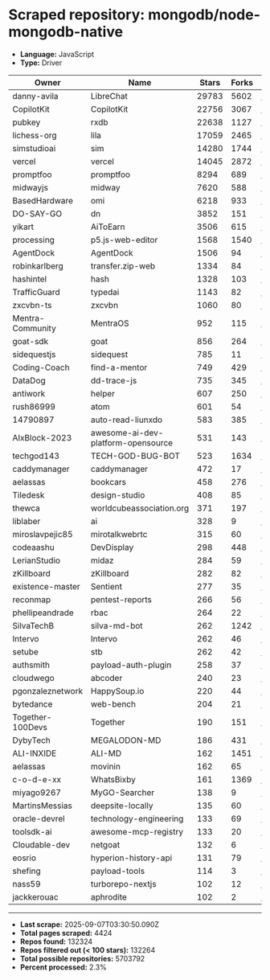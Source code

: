 # Scraped repository: mongodb/node-mongodb-native
* **Language:** JavaScript
* **Type:** Driver

| Owner | Name | Stars | Forks | URL |
|---|---|---|---|---|
| danny-avila | LibreChat | 29783 | 5602 | [link](https://github.com/danny-avila/LibreChat) |
| CopilotKit | CopilotKit | 22756 | 3067 | [link](https://github.com/CopilotKit/CopilotKit) |
| pubkey | rxdb | 22638 | 1127 | [link](https://github.com/pubkey/rxdb) |
| lichess-org | lila | 17059 | 2465 | [link](https://github.com/lichess-org/lila) |
| simstudioai | sim | 14280 | 1744 | [link](https://github.com/simstudioai/sim) |
| vercel | vercel | 14045 | 2872 | [link](https://github.com/vercel/vercel) |
| promptfoo | promptfoo | 8294 | 689 | [link](https://github.com/promptfoo/promptfoo) |
| midwayjs | midway | 7620 | 588 | [link](https://github.com/midwayjs/midway) |
| BasedHardware | omi | 6218 | 933 | [link](https://github.com/BasedHardware/omi) |
| DO-SAY-GO | dn | 3852 | 151 | [link](https://github.com/DO-SAY-GO/dn) |
| yikart | AiToEarn | 3506 | 615 | [link](https://github.com/yikart/AiToEarn) |
| processing | p5.js-web-editor | 1568 | 1540 | [link](https://github.com/processing/p5.js-web-editor) |
| AgentDock | AgentDock | 1506 | 94 | [link](https://github.com/AgentDock/AgentDock) |
| robinkarlberg | transfer.zip-web | 1334 | 84 | [link](https://github.com/robinkarlberg/transfer.zip-web) |
| hashintel | hash | 1328 | 103 | [link](https://github.com/hashintel/hash) |
| TrafficGuard | typedai | 1143 | 82 | [link](https://github.com/TrafficGuard/typedai) |
| zxcvbn-ts | zxcvbn | 1060 | 80 | [link](https://github.com/zxcvbn-ts/zxcvbn) |
| Mentra-Community | MentraOS | 952 | 115 | [link](https://github.com/Mentra-Community/MentraOS) |
| goat-sdk | goat | 856 | 264 | [link](https://github.com/goat-sdk/goat) |
| sidequestjs | sidequest | 785 | 11 | [link](https://github.com/sidequestjs/sidequest) |
| Coding-Coach | find-a-mentor | 749 | 429 | [link](https://github.com/Coding-Coach/find-a-mentor) |
| DataDog | dd-trace-js | 735 | 345 | [link](https://github.com/DataDog/dd-trace-js) |
| antiwork | helper | 607 | 250 | [link](https://github.com/antiwork/helper) |
| rush86999 | atom | 601 | 54 | [link](https://github.com/rush86999/atom) |
| 14790897 | auto-read-liunxdo | 583 | 385 | [link](https://github.com/14790897/auto-read-liunxdo) |
| AIxBlock-2023 | awesome-ai-dev-platform-opensource | 531 | 143 | [link](https://github.com/AIxBlock-2023/awesome-ai-dev-platform-opensource) |
| techgod143 | TECH-GOD-BUG-BOT | 523 | 1634 | [link](https://github.com/techgod143/TECH-GOD-BUG-BOT) |
| caddymanager | caddymanager | 472 | 17 | [link](https://github.com/caddymanager/caddymanager) |
| aelassas | bookcars | 458 | 276 | [link](https://github.com/aelassas/bookcars) |
| Tiledesk | design-studio | 408 | 85 | [link](https://github.com/Tiledesk/design-studio) |
| thewca | worldcubeassociation.org | 371 | 197 | [link](https://github.com/thewca/worldcubeassociation.org) |
| liblaber | ai | 328 | 9 | [link](https://github.com/liblaber/ai) |
| miroslavpejic85 | mirotalkwebrtc | 315 | 60 | [link](https://github.com/miroslavpejic85/mirotalkwebrtc) |
| codeaashu | DevDisplay | 298 | 448 | [link](https://github.com/codeaashu/DevDisplay) |
| LerianStudio | midaz | 284 | 59 | [link](https://github.com/LerianStudio/midaz) |
| zKillboard | zKillboard | 282 | 82 | [link](https://github.com/zKillboard/zKillboard) |
| existence-master | Sentient | 277 | 35 | [link](https://github.com/existence-master/Sentient) |
| reconmap | pentest-reports | 266 | 56 | [link](https://github.com/reconmap/pentest-reports) |
| phellipeandrade | rbac | 264 | 22 | [link](https://github.com/phellipeandrade/rbac) |
| SilvaTechB | silva-md-bot | 262 | 1242 | [link](https://github.com/SilvaTechB/silva-md-bot) |
| Intervo | Intervo | 262 | 46 | [link](https://github.com/Intervo/Intervo) |
| setube | stb | 262 | 42 | [link](https://github.com/setube/stb) |
| authsmith | payload-auth-plugin | 258 | 37 | [link](https://github.com/authsmith/payload-auth-plugin) |
| cloudwego | abcoder | 240 | 23 | [link](https://github.com/cloudwego/abcoder) |
| pgonzaleznetwork | HappySoup.io | 220 | 44 | [link](https://github.com/pgonzaleznetwork/HappySoup.io) |
| bytedance | web-bench | 204 | 21 | [link](https://github.com/bytedance/web-bench) |
| Together-100Devs | Together | 190 | 151 | [link](https://github.com/Together-100Devs/Together) |
| DybyTech | MEGALODON-MD | 186 | 431 | [link](https://github.com/DybyTech/MEGALODON-MD) |
| ALI-INXIDE | ALI-MD | 162 | 1451 | [link](https://github.com/ALI-INXIDE/ALI-MD) |
| aelassas | movinin | 162 | 65 | [link](https://github.com/aelassas/movinin) |
| c-o-d-e-xx | WhatsBixby | 161 | 1369 | [link](https://github.com/c-o-d-e-xx/WhatsBixby) |
| miyago9267 | MyGO-Searcher | 138 | 9 | [link](https://github.com/miyago9267/MyGO-Searcher) |
| MartinsMessias | deepsite-locally | 135 | 60 | [link](https://github.com/MartinsMessias/deepsite-locally) |
| oracle-devrel | technology-engineering | 133 | 69 | [link](https://github.com/oracle-devrel/technology-engineering) |
| toolsdk-ai | awesome-mcp-registry | 133 | 20 | [link](https://github.com/toolsdk-ai/awesome-mcp-registry) |
| Cloudable-dev | netgoat | 132 | 6 | [link](https://github.com/Cloudable-dev/netgoat) |
| eosrio | hyperion-history-api | 131 | 79 | [link](https://github.com/eosrio/hyperion-history-api) |
| shefing | payload-tools | 114 | 3 | [link](https://github.com/shefing/payload-tools) |
| nass59 | turborepo-nextjs | 102 | 12 | [link](https://github.com/nass59/turborepo-nextjs) |
| jackkerouac | aphrodite | 102 | 2 | [link](https://github.com/jackkerouac/aphrodite) |

---
* **Last scrape:** 2025-09-07T03:30:50.090Z
* **Total pages scraped:** 4424
* **Repos found:** 132324
* **Repos filtered out (< 100 stars):** 132264
* **Total possible repositories:** 5703792
* **Percent processed:** 2.3%
